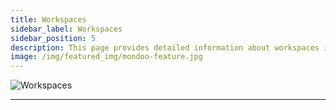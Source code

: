 ```yaml
---
title: Workspaces
sidebar_label: Workspaces
sidebar_position: 5
description: This page provides detailed information about workspaces in Mondoo Platform, and how you can use them.
image: /img/featured_img/mondoo-feature.jpg
---
```


![Workspaces](/img/platform/security/workspaces.png)



---
